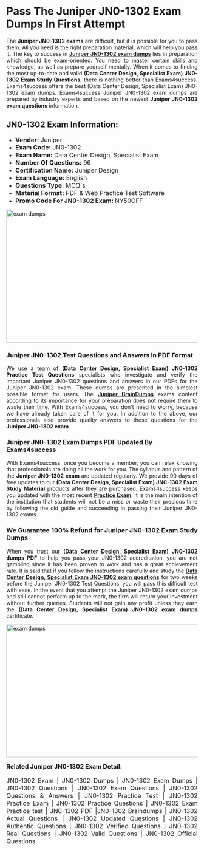 <h1><strong><strong>Pass The Juniper JN0-1302 Exam Dumps In First Attempt</strong></strong></h1> <p style="text-align:justify">The <strong>Juniper JN0-1302 exams</strong> are difficult, but it is possible for you to pass them. All you need is the right preparation material, which will help you pass it. The key to success in <a href="https://www.exams4success.com/juniper/jn0-1302-pdf-exam-dumps"><strong>Juniper JN0-1302 exam dumps</strong></a> lies in preparation which should be exam-oriented. You need to master certain skills and knowledge, as well as prepare yourself mentally. When it comes to finding the most up-to-date and valid <strong>(Data Center Design, Specialist Exam) JN0-1302 Exam Study Questions</strong>, there is nothing better than Exams4success. Exams4success offers the best (Data Center Design, Specialist Exam) JN0-1302 exam dumps. Exams4success Juniper JN0-1302 exam dumps are prepared by industry experts and based on the newest <strong>Juniper JN0-1302 exam questions</strong> information.</p> <h2><strong><strong>JN0-1302 Exam Information:</strong></strong></h2> <ul> <li><span style="font-size:16px"><strong>Vender:</strong> Juniper</span></li> <li><span style="font-size:16px"><strong>Exam Code:</strong> JN0-1302</span></li> <li><span style="font-size:16px"><strong>Exam Name:</strong> Data Center Design, Specialist Exam</span></li> <li><span style="font-size:16px"><strong>Number Of Questions:</strong> 96</span></li> <li><span style="font-size:16px"><strong>Certification Name:</strong> Juniper Design</span></li> <li><span style="font-size:16px"><strong>Exam Language:</strong> English</span></li> <li><span style="font-size:16px"><strong>Questions Type:</strong> MCQ`s</span></li> <li><span style="font-size:16px"><strong>Material Format:</strong> PDF & Web Practice Test Software</span></li> <li><span style="font-size:16px"><strong>Promo Code For JN0-1302 Exam: </strong>NY50OFF</span></li> </ul> <p><a href="https://www.exams4success.com/juniper/jn0-1302-pdf-exam-dumps" rel="no-follow"><img alt="exam dumps" src="https://www.certcollections.com/uploads/content/infrist1.png" style="height:350px; width:750px" /></a></p> <h3><strong>Juniper JN0-1302 Test Questions and Answers In PDF Format</strong></h3> <p style="text-align:justify">We use a team of <strong>(Data Center Design, Specialist Exam) JN0-1302 Practice Test Questions</strong> specialists who investigate and verify the important Juniper JN0-1302 questions and answers in our PDFs for the Juniper JN0-1302 exam. These dumps are presented in the simplest possible format for users. The <a href="https://www.exams4success.com/juniper-exam-dumps"><strong>Juniper BrainDumps</strong></a> exams content according to its importance for your preparation does not require them to waste their time. With Exams4success, you don't need to worry, because we have already taken care of it for you. In addition to the above, our professionals also provide quality answers to these questions for the<strong> Juniper JN0-1302 exam</strong>.</p> <h3><strong> Juniper JN0-1302 Exam Dumps PDF Updated By Exams4success</strong></h3> <p style="text-align:justify">With Exams4success, once you become a member, you can relax knowing that professionals are doing all the work for you. The syllabus and pattern of the <strong>Juniper JN0-1302 exam </strong>are updated regularly. We provide 90 days of free updates to our <strong>(Data Center Design, Specialist Exam) JN0-1302 Exam Study Material</strong> products after they are purchased. Exams4success keeps you updated with the most recent <a href="https://www.exams4success.com/"><strong>Practice Exam</strong></a>. It is the main intention of the institution that students will not be a miss or waste their precious time by following the old guide and succeeding in passing their Juniper JN0-1302 exams.</p> <h3 style="text-align:justify"><strong>We Guarantee 100% Refund for Juniper JN0-1302 Exam Study Dumps</strong></h3> <p style="text-align:justify">When you trust our <strong>(Data Center Design, Specialist Exam) JN0-1302 dumps PDF</strong> to help you pass your JN0-1302 accreditation, you are not gambling since it has been proven to work and has a great achievement rate. It is said that if you follow the instructions carefully and study the <a href="https://www.exams4success.com/juniper/jn0-1302-pdf-exam-dumps"><strong>Data Center Design, Specialist Exam JN0-1302 exam questions</strong></a> for two weeks before the Juniper JN0-1302 Test Questions, you will pass this difficult test with ease. In the event that you attempt the Juniper JN0-1302 exam dumps and still cannot perform up to the mark, the firm will return your investment without further queries. Students will not gain any profit unless they earn the <strong>(Data Center Design, Specialist Exam) JN0-1302 exam dumps</strong> certificate.</p> <p style="text-align:justify"><a href="https://www.exams4success.com/juniper/jn0-1302-pdf-exam-dumps" rel="no-follow"><img alt="exam dumps" src="https://www.certcollections.com/uploads/content/free_demo1.png" style="height:350px; width:750px" /></a></p> <p style="text-align:justify"><span style="font-size:16px"><strong>Related Juniper JN0-1302 Exam Detail:</strong></span><br /> <br /> <span style="font-size:16px">JN0-1302 Exam | JN0-1302 Dumps | JN0-1302 Exam Dumps | JN0-1302 Questions | JN0-1302 Exam Questions | JN0-1302 Questions & Answers | JN0-1302 Practice Test | JN0-1302 Practice Exam | JN0-1302 Practice Questions | JN0-1302 Exam Practice test | JN0-1302 PDF |JN0-1302 Braindumps | JN0-1302 Actual Questions | JN0-1302 Updated Questions | JN0-1302 Authentic Questions | JN0-1302 Verified Questions | JN0-1302 Real Questions | JN0-1302 Valid Questions | JN0-1302 Official Questions</span></p>
